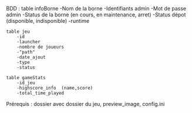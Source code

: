BDD :
    table infoBorne
        -Nom de la borne
        -Identifiants admin
        -Mot de passe admin
        -Status de la borne (en cours, en maintenance, arret)
        -Status dépot (disponible, indisponible)
        -runtime

    table jeu
        -id
        -launcher
        -nombre de joueurs
        -"path"
        -date_ajout
        -type
        -status

    table gameStats
        -id_jeu
        -highscore_info  (name,score)
        -total_time_played

Prérequis :
    dossier avec dossier du jeu, preview_image, config.ini